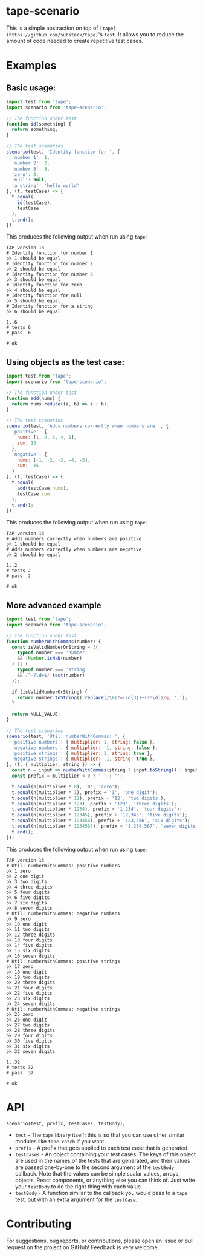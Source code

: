 # tape-scenario

This is a simple abstraction on top of
`[tape](https://github.com/substack/tape)`'s `test`. It allows you to reduce the
amount of code needed to create repetitive test cases.

# Examples

## Basic usage:

```javascript
import test from 'tape';
import scenario from 'tape-scenario';

// The function under test
function id(something) {
  return something;
}

// The test scenarios
scenario(test, 'Identity function for ', {
  'number 1': 1,
  'number 2': 2,
  'number 3': 3,
  'zero': 0,
  'null': null,
  'a string': 'hello world'
}, (t, testCase) => {
  t.equal(
    id(testCase),
    testCase
  );
  t.end();
});
```

This produces the following output when run using `tape`:

```
TAP version 13
# Identity function for number 1
ok 1 should be equal
# Identity function for number 2
ok 2 should be equal
# Identity function for number 3
ok 3 should be equal
# Identity function for zero
ok 4 should be equal
# Identity function for null
ok 5 should be equal
# Identity function for a string
ok 6 should be equal

1..6
# tests 6
# pass  6

# ok
```

## Using objects as the test case:

```javascript
import test from 'tape';
import scenario from 'tape-scenario';

// The function under test
function add(nums) {
  return nums.reduce((a, b) => a + b);
}

// The test scenarios
scenario(test, 'Adds numbers correctly when numbers are ', {
  'positive': {
    nums: [1, 2, 3, 4, 5],
    sum: 15
  },
  'negative': {
    nums: [-1, -2, -3, -4, -5],
    sum: -15
  }
}, (t, testCase) => {
  t.equal(
    add(testCase.nums),
    testCase.sum
  );
  t.end();
});
```

This produces the following output when run using `tape`:

```
TAP version 13
# Adds numbers correctly when numbers are positive
ok 1 should be equal
# Adds numbers correctly when numbers are negative
ok 2 should be equal

1..2
# tests 2
# pass  2

# ok
```

## More advanced example

```javascript
import test from 'tape';
import scenario from 'tape-scenario';

// The function under test
function numberWithCommas(number) {
  const isValidNumberOrString = ((
    typeof number === 'number'
    && !Number.isNaN(number)
  ) || (
    typeof number === 'string'
    && /^-?\d+$/.test(number)
  ));

  if (isValidNumberOrString) {
    return number.toString().replace(/\B(?=(\d{3})+(?!\d))/g, ',');
  }

  return NULL_VALUE;
}

// The test scenarios
scenario(test, 'Util: numberWithCommas: ', {
  'positive numbers': { multiplier: 1, string: false },
  'negative numbers': { multiplier: -1, string: false },
  'positive strings': { multiplier: 1, string: true },
  'negative strings': { multiplier: -1, string: true },
}, (t, { multiplier, string }) => {
  const n = input => numberWithCommas(string ? input.toString() : input);
  const prefix = multiplier < 0 ? '-' : '';

  t.equal(n(multiplier * 0), '0', 'zero');
  t.equal(n(multiplier * 1), prefix + '1', 'one digit');
  t.equal(n(multiplier * 12), prefix + '12', 'two digits');
  t.equal(n(multiplier * 123), prefix + '123', 'three digits');
  t.equal(n(multiplier * 1234), prefix + '1,234', 'four digits');
  t.equal(n(multiplier * 12345), prefix + '12,345', 'five digits');
  t.equal(n(multiplier * 123456), prefix + '123,456', 'six digits');
  t.equal(n(multiplier * 1234567), prefix + '1,234,567', 'seven digits');
  t.end();
});
```

This produces the following output when run using `tape`:

```
TAP version 13
# Util: numberWithCommas: positive numbers
ok 1 zero
ok 2 one digit
ok 3 two digits
ok 4 three digits
ok 5 four digits
ok 6 five digits
ok 7 six digits
ok 8 seven digits
# Util: numberWithCommas: negative numbers
ok 9 zero
ok 10 one digit
ok 11 two digits
ok 12 three digits
ok 13 four digits
ok 14 five digits
ok 15 six digits
ok 16 seven digits
# Util: numberWithCommas: positive strings
ok 17 zero
ok 18 one digit
ok 19 two digits
ok 20 three digits
ok 21 four digits
ok 22 five digits
ok 23 six digits
ok 24 seven digits
# Util: numberWithCommas: negative strings
ok 25 zero
ok 26 one digit
ok 27 two digits
ok 28 three digits
ok 29 four digits
ok 30 five digits
ok 31 six digits
ok 32 seven digits

1..32
# tests 32
# pass  32

# ok
```

# API

`scenario(test, prefix, testCases, testBody);`

- `test` - The `tape` library itself; this is so that you can use other similar
    modules like `tape-catch` if you want.
- `prefix` - A prefix that gets applied to each test case that is generated.
- `testCases` - An object containing your test cases. The keys of this object
    are used in the names of the tests that are generated, and their values are
    passed one-by-one to the second argument of the `testBody` callback. Note
    that the values can be simple scalar values, arrays, objects, React
    components, or anything else you can think of. Just write your `testBody` to
    do the right thing with each value.
- `testBody` - A function similar to the callback you would pass to a `tape`
    test, but with an extra argument for the `testCase`.

# Contributing

For suggestions, bug reports, or contributions, please open an issue or pull
request on the project on GitHub! Feedback is very welcome.
